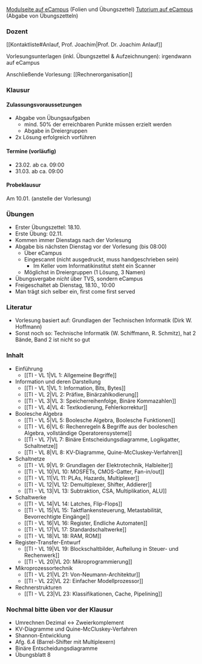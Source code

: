 [Modulseite auf eCampus](https://ecampus.uni-bonn.de/goto_ecampus_crs_2122133.html) (Folien und Übungszettel)
[Tutorium auf eCampus](https://ecampus.uni-bonn.de/goto_ecampus_grp_2810086.html) (Abgabe von Übungszetteln)

### Dozent
[[Kontaktliste#Anlauf, Prof. Joachim|Prof. Dr. Joachim Anlauf]]

Vorlesungsunterlagen (inkl. Übungszettel & Aufzeichnungen): irgendwann auf eCampus

Anschließende Vorlesung: [[Rechnerorganisation]]

### Klausur
####  Zulassungsvoraussetzungen
- Abgabe von Übungsaufgaben
	- mind. 50% der erreichbaren Punkte müssen erzielt werden
	- Abgabe in Dreiergruppen
- 2x Lösung erfolgreich vorführen
#### Termine (vorläufig)
- 23.02. ab ca. 09:00
- 31.03. ab ca. 09:00
#### Probeklausur
Am 10.01. (anstelle der Vorlesung)

### Übungen
- Erster Übungszettel: 18.10.
- Erste Übung: 02.11.
- Kommen immer Dienstags nach der Vorlesung
- Abgabe bis nächsten Dienstag vor der Vorlesung (bis 08:00)
	- Über eCampus
	- Eingescannt (nicht ausgedruckt, muss handgeschrieben sein)
		- Im Keller vom Informatikinstitut steht ein Scanner
	- Möglichst in Dreiergruppen (1 Lösung, 3 Namen)
- Übungsvergabe *nicht* über TVS, sondern eCampus
- Freigeschaltet ab Dienstag, 18.10., 10:00
- Man trägt sich selber ein, first come first served

### Literatur
- Vorlesung basiert auf: Grundlagen der Technischen Informatik (Dirk W. Hoffmann)
- Sonst noch so: Technische Informatik (W. Schiffmann, R. Schmitz), hat 2 Bände, Band 2 ist nicht so gut

### Inhalt
- Einführung
	- [[TI - VL 1|VL 1: Allgemeine Begriffe]]
- Information und deren Darstellung
	- [[TI - VL 1|VL 1: Information, Bits, Bytes]]
	- [[TI - VL 2|VL 2: Präfixe, Binärzahlkodierung]]
	- [[TI - VL 3|VL 3: Speicherreihenfolge, Binäre Kommazahlen]]
	- [[TI - VL 4|VL 4: Textkodierung, Fehlerkorrektur]]
- Boolesche Algebra
	- [[TI - VL 5|VL 5: Boolesche Algebra, Boolesche Funktionen]]
	- [[TI - VL 6|VL 6: Rechenregeln & Begriffe aus der booleschen Algebra, vollständige Operatorensysteme]]
	- [[TI - VL 7|VL 7: Binäre Entscheidungsdiagramme, Logikgatter, Schaltnetze]]
	- [[TI - VL 8|VL 8: KV-Diagramme, Quine-McCluskey-Verfahren]]
- Schaltnetze
	- [[TI - VL 9|VL 9: Grundlagen der Elektrotechnik, Halbleiter]]
	- [[TI - VL 10|VL 10: MOSFETs, CMOS-Gatter, Fan-in/out]]
	- [[TI - VL 11|VL 11: PLAs, Hazards, Multiplexer]]
	- [[TI - VL 12|VL 12: Demultiplexer, Shifter, Addierer]]
	- [[TI - VL 13|VL 13: Subtraktion, CSA, Multiplikation, ALU]]
- Schaltwerke
	- [[TI - VL 14|VL 14: Latches, Flip-Flops]]
	- [[TI - VL 15|VL 15: Taktflankensteuerung, Metastabilität, Bevorrechtigte Eingänge]]
	- [[TI - VL 16|VL 16: Register, Endliche Automaten]]
	- [[TI - VL 17|VL 17: Standardschaltwerke]]
	- [[TI - VL 18|VL 18: RAM, ROM]]
- Register-Transfer-Entwurf
	- [[TI - VL 19|VL 19: Blockschaltbilder, Aufteilung in Steuer- und Rechenwerk]]
	- [[TI - VL 20|VL 20: Mikroprogrammierung]]
- Mikroprozessortechnik
	- [[TI - VL 21|VL 21: Von-Neumann-Architektur]]
	- [[TI - VL 22|VL 22: Einfacher Modellprozessor]]
- Rechnerstrukturen
	- [[TI - VL 23|VL 23: Klassifikationen, Cache, Pipelining]]

### Nochmal bitte üben vor der Klausur
- Umrechnen Dezimal $\leftrightarrow$ Zweierkomplement
- KV-Diagramme und Quine-McCluskey-Verfahren
- Shannon-Entwicklung
- Afg. 6.4 (Barrel-Shifter mit Multiplexern)
- Binäre Entscheidungsdiagramme
- Übungsblatt 8